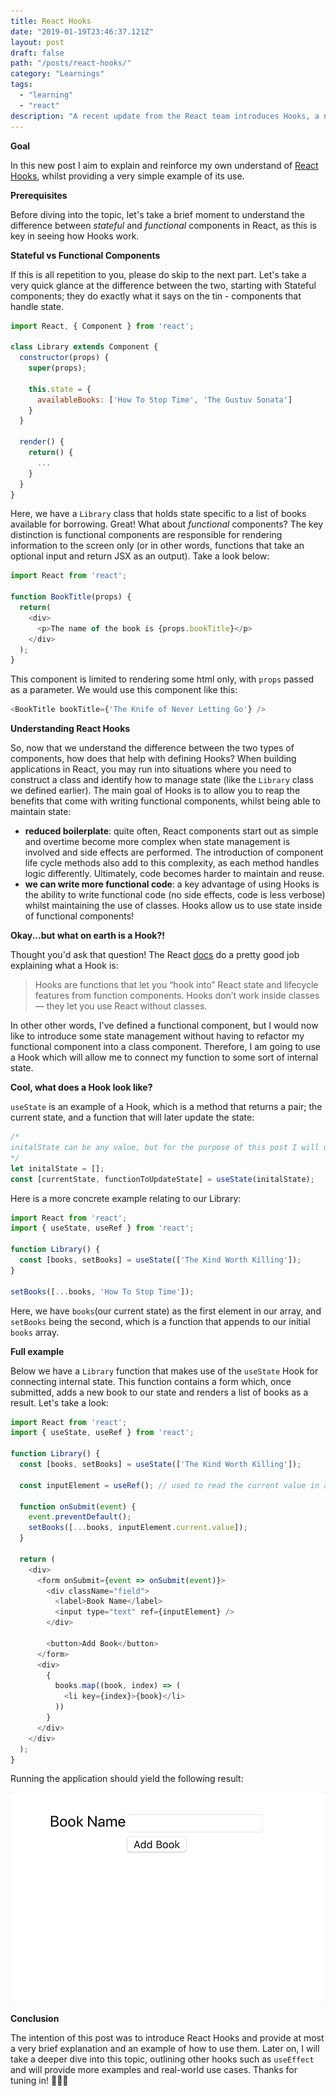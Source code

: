 ```yaml
---
title: React Hooks
date: "2019-01-19T23:46:37.121Z"
layout: post
draft: false
path: "/posts/react-hooks/"
category: "Learnings"
tags:
  - "learning"
  - "react"
description: "A recent update from the React team introduces Hooks, a neat way of handling state inside of functional components. Curious? Let's take a look!"
---
```


**Goal**

In this new post I aim to explain and reinforce my own understand of  [React Hooks](https://reactjs.org/docs/hooks-overview.html), whilst providing a very simple example of its use.

**Prerequisites**

Before diving into the topic, let's take a brief moment to understand the difference between _stateful_ and _functional_ components in React, as this is key in seeing how Hooks work.

**Stateful vs Functional Components**

If this is all repetition to you, please do skip to the next part. Let's take a very quick glance at the difference between the two, starting with Stateful components; they do exactly what it says on the tin - components that handle state.

```javascript
import React, { Component } from 'react';

class Library extends Component {
  constructor(props) {
    super(props);
    
    this.state = {
      availableBooks: ['How To Stop Time', 'The Gustuv Sonata']
    }
  }
  
  render() {
    return() {
      ...
    }
  }
}
```
Here, we have a `Library` class that holds state specific to a list of books available for borrowing. Great! What about  _functional_ components? The key distinction is functional components are responsible for rendering information to the screen only (or in other words, functions that take an optional input and return JSX as an output). Take a look below:

```javascript
import React from 'react';

function BookTitle(props) {
  return(
    <div>
      <p>The name of the book is {props.bookTitle}</p>
    </div>
  );
}
```

This component is limited to rendering some html only, with `props` passed as a parameter. We would use this component like this:

```javascript
<BookTitle bookTitle={'The Knife of Never Letting Go'} />
```

**Understanding React Hooks**

So, now that we understand the difference between the two types of components, how does that help with defining Hooks? When building applications in React, you may run into situations where you need to construct a class and identify how to manage state (like the `Library` class we defined earlier). The main goal of Hooks is to allow you to reap the benefits that come with writing functional components, whilst being able to maintain state:

- **reduced boilerplate**: quite often,  React components start out as simple and overtime become more complex when state management is involved and side effects are performed. The introduction of component life cycle methods also add to this complexity, as each method handles logic differently. Ultimately, code becomes harder to maintain and reuse. 
- **we can write more functional code**: a key advantage of using Hooks is the ability to write functional code (no side effects, code is less verbose) whilst maintaining the use of classes. Hooks allow us to use state inside of functional components!

**Okay...but what on earth is a Hook?!**

Thought you'd ask that question! The React [docs](https://reactjs.org/docs/hooks-overview.html#but-what-is-a-hook) do a pretty good job explaining what a Hook is:

 > Hooks are functions that let you “hook into” React state and lifecycle features from function components. Hooks don’t work inside classes — they let you use React without classes. 

In other other words, I've defined a functional component, but I would now like to introduce some state management without having to refactor my functional component into a class component. Therefore, I am going to use a Hook which will allow me to connect my function to some sort of internal state.

**Cool, what does a Hook look like?**

`useState` is an example of a Hook, which is a method that returns a pair; the current state, and a function that will later update the state:

```javascript
/*
initalState can be any value, but for the purpose of this post I will use an array
*/
let initalState = [];
const [currentState, functionToUpdateState] = useState(initalState);
```
Here is a more concrete example relating to our Library:

```javascript
import React from 'react';
import { useState, useRef } from 'react';

function Library() {
  const [books, setBooks] = useState(['The Kind Worth Killing']);
}

setBooks([...books, 'How To Stop Time']);
```

Here, we have `books`(our current state) as the first element in our array, and `setBooks` being the second, which is a function that appends to our initial `books` array.

**Full example**

Below we have a `Library` function that makes use of the `useState` Hook for connecting internal state. This function contains a form which, once submitted, adds a new book to our state and renders a list of books as a result. Let's take a look:

```javascript
import React from 'react';
import { useState, useRef } from 'react';

function Library() {
  const [books, setBooks] = useState(['The Kind Worth Killing']);

  const inputElement = useRef(); // used to read the current value in an input field

  function onSubmit(event) {
    event.preventDefault();
    setBooks([...books, inputElement.current.value]);
  }

  return (
    <div>
      <form onSubmit={event => onSubmit(event)}>
        <div className="field">
          <label>Book Name</label>
          <input type="text" ref={inputElement} />
        </div>

        <button>Add Book</button>
      </form>
      <div>
        {
          books.map((book, index) => (
            <li key={index}>{book}</li>
          ))
        }
      </div>
    </div>
  );
}
```

Running the application should yield the following result:

![Alt Text](./addBook.gif)

**Conclusion**

The intention of this post was to introduce React Hooks and provide at most a very brief explanation and an example of how to use them. Later on, I will take a deeper dive into this topic, outlining other hooks such as `useEffect` and will provide more examples and real-world use cases. Thanks for tuning in! 🙅🏾‍♂️



